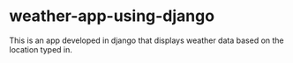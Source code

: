 # weather-app-using-django
This is an app developed in django that displays weather data based on the location typed in. 
